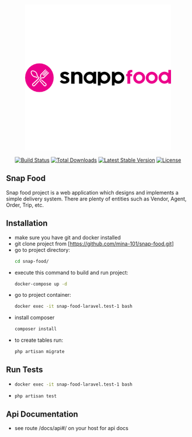 <p align="center"><a href="https://laravel.com" target="_blank"><img 
src="storage/app/public/logo/snappfood.png" width="400" alt="Laravel Logo"></a></p>

<p align="center">
<a href="https://github.com/laravel/framework/actions"><img src="https://github.com/laravel/framework/workflows/tests/badge.svg" alt="Build Status"></a>
<a href="https://packagist.org/packages/laravel/framework"><img src="https://img.shields.io/packagist/dt/laravel/framework" alt="Total Downloads"></a>
<a href="https://packagist.org/packages/laravel/framework"><img src="https://img.shields.io/packagist/v/laravel/framework" alt="Latest Stable Version"></a>
<a href="https://packagist.org/packages/laravel/framework"><img src="https://img.shields.io/packagist/l/laravel/framework" alt="License"></a>
</p>

## Snap Food

Snap food project is a web application which designs and implements a simple delivery system. There are plenty of entities such as Vendor, Agent, Order, Trip, etc. 

## Installation

- make sure you have git and docker installed
- git clone project from [https://github.com/mina-101/snap-food.git]
- go to project directory:
    ```bash
  cd snap-food/
  ```
- execute this command to build and run project: 
    ```bash
  docker-compose up -d
  ```
- go to project container:
  ```bash
  docker exec -it snap-food-laravel.test-1 bash
    ```
- install composer 
  ```bash
  composer install
    ```
- to create tables run:
   ```bash
   php artisan migrate
   ```

## Run Tests

  - ```bash
    docker exec -it snap-food-laravel.test-1 bash
    ```
  - ```bash
    php artisan test
    ```
       
    
## Api Documentation

- see route /docs/api#/ on your host for api docs
